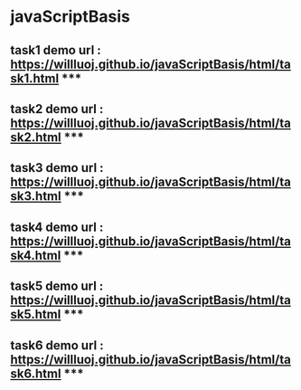 # javaScriptBasis
## task1 demo url : https://willluoj.github.io/javaScriptBasis/html/task1.html ***
## task2 demo url : https://willluoj.github.io/javaScriptBasis/html/task2.html ***
## task3 demo url : https://willluoj.github.io/javaScriptBasis/html/task3.html ***
## task4 demo url : https://willluoj.github.io/javaScriptBasis/html/task4.html ***
## task5 demo url : https://willluoj.github.io/javaScriptBasis/html/task5.html ***
## task6 demo url : https://willluoj.github.io/javaScriptBasis/html/task6.html ***

